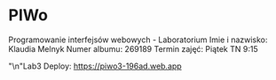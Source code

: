 # PIWo
Programowanie interfejsów webowych - Laboratorium
Imie i nazwisko: Klaudia Melnyk
Numer albumu: 269189
Termin zajęć: Piątek TN 9:15 

"\n"Lab3 Deploy: https://piwo3-196ad.web.app
